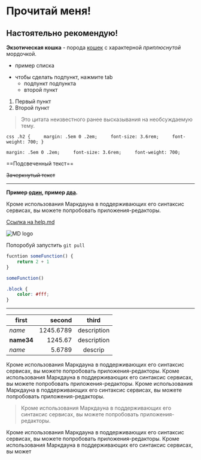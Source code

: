 # Прочитай меня!

## Настоятельно рекомендую!

**Экзотическая кошка** - порода [кошек](https://ru.wikipedia.org/wiki/Кошка) с характерной *приплюснутой* мордочкой.

+ пример списка
* чтобы сделать подпункт, нажмите tab
	- подпункт подпункта 
	* второй пункт

1. Первый пункт
2. Второй пункт

> Это цитата неизвестного ранее высказывания на необсуждаемую тему.

```css .h2 {     margin: .5em 0 .2em;     font-size: 3.6rem;     font-weight: 700; }     ```

`margin: .5em 0 .2em;     font-size: 3.6rem;     font-weight: 700;`

==Подсвеченный текст==

~~Зачеркнутый текст~~

---

**Пример [один][1], пример [два][2].**

[1]: https://google.ru "Гугл" 
[2]: https://yandex.ru "Яндекс"


Кроме использования Маркдауна в поддерживающих его синтаксис сервисах, вы можете попробовать приложения-редакторы.

[Ссылка на help.md](doc/help.md)


![MD logo](https://cdn0.iconfinder.com/data/icons/octicons/1024/markdown-512.png "MD logo")

Попоробуй запустить `git pull`

```javascript
fucntion someFunction() {
	return 2 + 1
}

someFunction()
```

```css
.block {
	color: #fff;
}

```
-- -

first | second | third |
--- | ---: | :---: 
*name* | 1245.6789 | description
**name34** | 1245.67 | description
*name* | 5.6789 | descrip

Кроме использования Маркдауна в поддерживающих его синтаксис сервисах, вы можете попробовать приложения-редакторы. Кроме использования Маркдауна в поддерживающих его синтаксис сервисах, вы можете попробовать приложения-редакторы.
Кроме использования Маркдауна в поддерживающих его синтаксис сервисах, вы можете попробовать приложения-редакторы.

> Кроме использования Маркдауна в поддерживающих его синтаксис сервисах, вы можете попробовать приложения-редакторы.

Кроме использования Маркдауна в поддерживающих его синтаксис сервисах, вы можете попробовать приложения-редакторы. Кроме использования Маркдауна в поддерживающих его синтаксис сервисах, вы может



